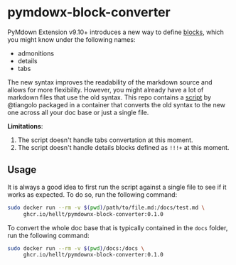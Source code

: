 # pymdowx-block-converter

PyMdown Extension v9.10+ introduces a new way to define [blocks](https://facelessuser.github.io/pymdown-extensions/extensions/blocks/), which you might know under the following names:

* admonitions
* details
* tabs

The new syntax improves the readability of the markdown source and allows for more flexibility. However, you might already have a lot of markdown files that use the old syntax. This repo contains a [script](main.py) by @tiangolo packaged in a container that converts the old syntax to the new one across all your doc base or just a single file.

**Limitations**:

1. The script doesn't handle tabs convertation at this moment.
2. The script doesn't handle details blocks defined as `!!!+` at this moment.

## Usage

It is always a good idea to first run the script against a single file to see if it works as expected. To do so, run the following command:

```bash
sudo docker run --rm -v $(pwd)/path/to/file.md:/docs/test.md \
     ghcr.io/hellt/pymdownx-block-converter:0.1.0
```

To convert the whole doc base that is typically contained in the `docs` folder, run the following command:

```bash
sudo docker run --rm -v $(pwd)/docs:/docs \
     ghcr.io/hellt/pymdownx-block-converter:0.1.0
```
